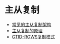 # 主从复制

- [常见的主从复制架构](001-常见的主从复制架构.md) 
- [主从复制的原理](010-主从复制的原理.md) 
- [GTID-ROWS复制模式](020-GTID-ROWS复制模式.md) 

